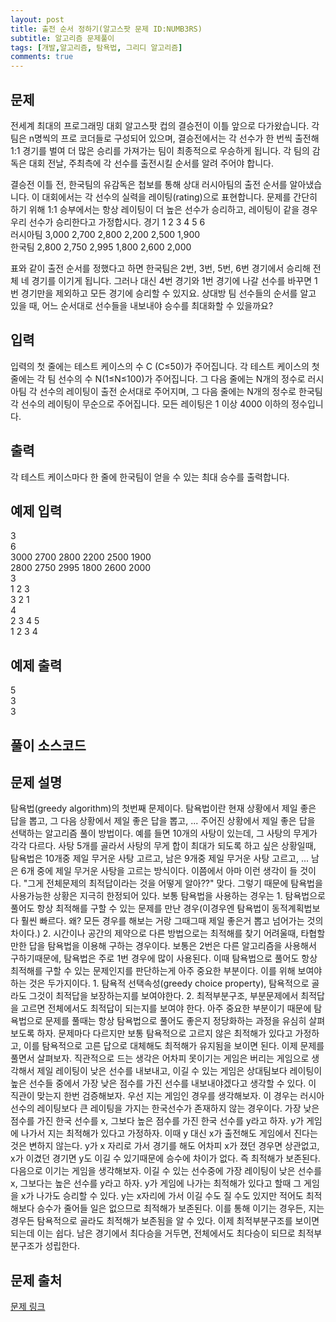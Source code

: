 ```yaml
---
layout: post
title: 출전 순서 정하기(알고스팟 문제 ID:NUMB3RS)
subtitle: 알고리즘 문제풀이
tags: [개발,알고리즘, 탐욕법, 그리디 알고리즘]
comments: true
---    
```


## 문제
전세계 최대의 프로그래밍 대회 알고스팟 컵의 결승전이 이틀 앞으로 다가왔습니다. 각 팀은 n명씩의 프로 코더들로 구성되어 있으며, 결승전에서는 각 선수가 한 번씩 출전해 1:1 경기를 벌여 더 많은 승리를 가져가는 팀이 최종적으로 우승하게 됩니다. 각 팀의 감독은 대회 전날, 주최측에 각 선수를 출전시킬 순서를 알려 주어야 합니다.

결승전 이틀 전, 한국팀의 유감독은 첩보를 통해 상대 러시아팀의 출전 순서를 알아냈습니다. 이 대회에서는 각 선수의 실력을 레이팅(rating)으로 표현합니다. 문제를 간단히 하기 위해 1:1 승부에서는 항상 레이팅이 더 높은 선수가 승리하고, 레이팅이 같을 경우 우리 선수가 승리한다고 가정합시다.
경기 	1 	2 	3 	4 	5 	6  
러시아팀 	3,000 	2,700 	2,800 	2,200 	2,500 	1,900  
한국팀 	2,800 	2,750 	2,995 	1,800 	2,600 	2,000  

표와 같이 출전 순서를 정했다고 하면 한국팀은 2번, 3번, 5번, 6번 경기에서 승리해 전체 네 경기를 이기게 됩니다. 그러나 대신 4번 경기와 1번 경기에 나갈 선수를 바꾸면 1번 경기만을 제외하고 모든 경기에 승리할 수 있지요. 상대방 팀 선수들의 순서를 알고 있을 때, 어느 순서대로 선수들을 내보내야 승수를 최대화할 수 있을까요?
## 입력
입력의 첫 줄에는 테스트 케이스의 수 C (C≤50)가 주어집니다. 각 테스트 케이스의 첫 줄에는 각 팀 선수의 수 N(1≤N≤100)가 주어집니다. 그 다음 줄에는 N개의 정수로 러시아팀 각 선수의 레이팅이 출전 순서대로 주어지며, 그 다음 줄에는 N개의 정수로 한국팀 각 선수의 레이팅이 무순으로 주어집니다. 모든 레이팅은 1 이상 4000 이하의 정수입니다.
## 출력
각 테스트 케이스마다 한 줄에 한국팀이 얻을 수 있는 최대 승수를 출력합니다.
## 예제 입력
3  
6  
3000 2700 2800 2200 2500 1900  
2800 2750 2995 1800 2600 2000  
3  
1 2 3  
3 2 1  
4  
2 3 4 5  
1 2 3 4  

## 예제 출력
5  
3  
3  
## 풀이 소스코드  
<script src="https://gist.github.com/overflow218/6f62f14429a6144398df13a0ced02aa3.js"></script>

## 문제 설명
탐욕법(greedy algorithm)의 첫번째 문제이다. 탐욕법이란 현재 상황에서 제일 좋은 답을 뽑고, 그 다음 상황에서 제일 좋은 답을 뽑고, ... 주어진 상황에서 제일 좋은 답을 선택하는 알고리즘 풀이 방법이다. 예를 들면 10개의 사탕이 있는데, 그 사탕의 무게가 각각 다르다. 사탕 5개를 골라서 사탕의 무게 합이 최대가 되도록 하고 싶은 상황일때, 탐욕법은 10개중 제일 무거운 사탕 고르고, 남은 9개중 제일 무거운 사탕 고르고, ... 남은 6개 중에 제일 무거운 사탕을 고르는 방식이다. 이쯤에서 아마 이런 생각이 들 것이다. "그게 전체문제의 최적답이라는 것을 어떻게 알아??" 맞다. 그렇기 때문에 탐욕법을 사용가능한 상황은 지극히 한정되어 있다. 보통 탐욕법을 사용하는 경우는 1. 탐욕법으로 풀어도 항상 최적해를 구할 수 있는 문제를 만난 경우(이경우엔 탐욕법이 동적계획법보다 훨씬 빠르다. 왜? 모든 경우를 해보는 거랑 그때그때 제일 좋은거 뽑고 넘어가는 것의 차이다.) 2. 시간이나 공간의 제약으로 다른 방법으로는 최적해를 찾기 어려울때, 타협할만한 답을 탐욕법을 이용해 구하는 경우이다. 보통은 2번은 다른 알고리즘을 사용해서 구하기때문에, 탐욕법은 주로 1번 경우에 많이 사용된다. 이때 탐욕법으로 풀어도 항상 최적해를 구할 수 있는 문제인지를 판단하는게 아주 중요한 부분이다. 이를 위해 보여야 하는 것은 두가지이다. 1. 탐욕적 선택속성(greedy choice property), 탐욕적으로 골라도 그것이 최적답을 보장하는지를 보여야한다. 2. 최적부분구조, 부분문제에서 최적답을 고르면 전체에서도 최적답이 되는지를 보여야 한다. 아주 중요한 부분이기 때문에 탐욕법으로 문제를 풀때는 항상 탐욕법으로 풀어도 좋은지 정당화하는 과정을 유심히 살펴보도록 하자. 문제마다 다르지만 보통 탐욕적으로 고르지 않은 최적해가 있다고 가정하고, 이를 탐욕적으로 고른 답으로 대체해도 최적해가 유지됨을 보이면 된다. 이제 문제를 풀면서 살펴보자. 직관적으로 드는 생각은 어차피 못이기는 게임은 버리는 게임으로 생각해서 제일 레이팅이 낮은 선수를 내보내고, 이길 수 있는 게임은 상대팀보다 레이팅이 높은 선수들 중에서 가장 낮은 점수를 가진 선수를 내보내야겠다고 생각할 수 있다. 이 직관이 맞는지 한번 검증해보자. 우선 지는 게임인 경우를 생각해보자. 이 경우는 러시아 선수의 레이팅보다 큰 레이팅을 가지는 한국선수가 존재하지 않는 경우이다. 가장 낮은 점수를 가진 한국 선수를 x, 그보다 높은 점수를 가진 한국 선수를 y라고 하자. y가 게임에 나가서 지는 최적해가 있다고 가정하자. 이때 y 대신 x가 출전해도 게임에서 진다는 것은 변하지 않는다. y가 x 자리로 가서 경기를 해도 어차피 x가 졌던 경우면 상관없고, x가 이겼던 경기면 y도 이길 수 있기때문에 승수에 차이가 없다. 즉 최적해가 보존된다. 
다음으로 이기는 게임을 생각해보자. 이길 수 있는 선수중에 가장 레이팅이 낮은 선수를 x, 그보다는 높은 선수를 y라고 하자. y가 게임에 나가는 최적해가 있다고 할때 그 게임을 x가 나가도 승리할 수 있다. y는 x자리에 가서 이길 수도 질 수도 있지만 적어도 최적해보다 승수가 줄어들 일은 없으므로 최적해가 보존된다. 이를 통해 이기는 경우든, 지는 경우든 탐욕적으로 골라도 최적해가 보존됨을 알 수 있다. 이제 최적부분구조를 보이면 되는데 이는 쉽다. 남은 경기에서 최다승을 거두면, 전체에서도 최다승이 되므로 최적부분구조가 성립한다.
## 문제 출처  
<a href="https://www.algospot.com/judge/problem/read/MATCHORDER"> 문제 링크 </a>
